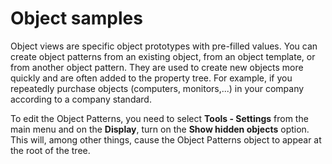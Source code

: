 # Object samples
     
Object views are specific object prototypes with pre-filled values. You can create object patterns from an existing object, from an object template, or from another object pattern. They are used to create new objects more quickly and are often added to the property tree. For example, if you repeatedly purchase objects (computers, monitors,...) in your company according to a company standard.
      
To edit the Object Patterns, you need to select **Tools - Settings** from the main menu and on the **Display**, turn on the **Show hidden objects** option.         This will, among other things, cause the Object Patterns object to appear at the root of the tree.

